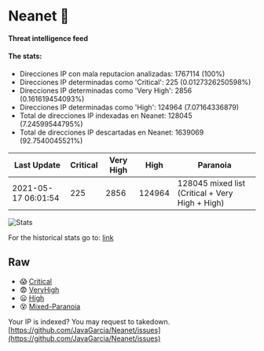 # Neanet :hocho:
#### Threat intelligence feed
#### The stats:

- Direcciones IP con mala reputacion analizadas: 1767114 (100%)
- Direcciones IP determinadas como 'Critical':  225 (0.0127326250598%)
- Direcciones IP determinadas como 'Very High':  2856 (0.161619454093%)
- Direcciones IP determinadas como 'High':  124964 (7.07164336879)
- Total de direcciones IP indexadas en Neanet:  128045 (7.24599544795%)
- Total de direcciones IP descartadas en Neanet:  1639069 (92.7540045521%)

| Last Update | Critical | Very High | High | Paranoia |
| --- | --- | --- | --- | --- |
| 2021-05-17 06:01:54 | 225 | 2856 | 124964 | 128045 mixed list (Critical + Very High + High)|

![Stats](https://docs.google.com/spreadsheets/d/e/2PACX-1vSnaNMIXVabIpDJjufMlzH7poXnshF3mgd8Is1g9ytUEzVsP5my4Trn8f-xkoLLQ38xpL3HtmUexLo6/pubchart?oid=501124687&format=image)

For the historical stats go to: [link](/stats.csv)
## Raw
- :scream: [Critical](https://raw.githubusercontent.com/JavaGarcia/Neanet/master/blacklists/neanet_critical.txt)
- :fearful: [VeryHigh](https://raw.githubusercontent.com/JavaGarcia/Neanet/master/blacklists/neanet_veryHigh.txtt)
- :frowning: [High](https://raw.githubusercontent.com/JavaGarcia/Neanet/master/blacklists/neanet_high.txt)
- :dizzy_face: [Mixed-Paranoia](https://raw.githubusercontent.com/JavaGarcia/Neanet/master/blacklists/neanet_all.txt)


Your IP is indexed? You may request to takedown. [https://github.com/JavaGarcia/Neanet/issues](https://github.com/JavaGarcia/Neanet/issues)























































































































































































































































































































































































































































































































































































































































































































































































































































































































































































































































































































































































































































































































































































































































































































































































































































































































































































































































































































































































































































































































































































































































































































































































































































































































































































































































































































































































































































































































































































































































































































































































































































































































































































































































































































































































































































































































































































































































































































































































































































































































































































































































































































































































































































































































































































































































































































































































































































































































































































































































































































































































































































































































































































































































































































































































































































































































































































































































































































































































































































































































































































































































































































































































































































































































































































































